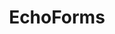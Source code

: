 ---
layout: experiment 
title: EchoForms
tags: experiment
category: experiment
liveurl: http://echoforms.section9.co.uk
strapimage: echoforms.png
strapline: A WebGL Kaleidoscope that remixes youtube videos. It can even use your webcam for some really trippy effects!
---